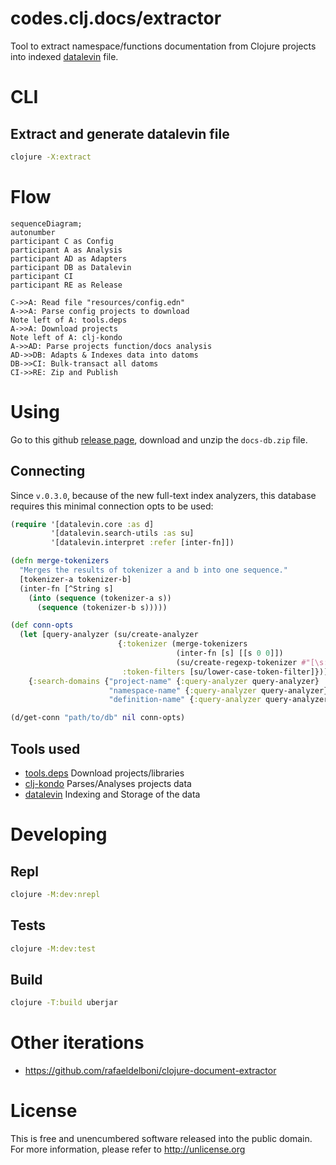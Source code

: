 # codes.clj.docs/extractor

Tool to extract namespace/functions documentation from Clojure projects into indexed [datalevin](https://github.com/juji-io/datalevin) file.

# CLI

## Extract and generate datalevin file
```bash
clojure -X:extract
```

# Flow

```mermaid
sequenceDiagram;
autonumber
participant C as Config
participant A as Analysis
participant AD as Adapters
participant DB as Datalevin
participant CI
participant RE as Release 

C->>A: Read file "resources/config.edn"
A->>A: Parse config projects to download
Note left of A: tools.deps
A->>A: Download projects
Note left of A: clj-kondo
A->>AD: Parse projects function/docs analysis
AD->>DB: Adapts & Indexes data into datoms
DB->>CI: Bulk-transact all datoms
CI->>RE: Zip and Publish
```

# Using
Go to this github [release page](https://github.com/clj-codes/docs.extractor/releases), download and unzip the `docs-db.zip` file.

## Connecting
Since `v.0.3.0`, because of the new full-text index analyzers, this database requires this minimal connection opts to be used:
```clojure
(require '[datalevin.core :as d]
         '[datalevin.search-utils :as su]
         '[datalevin.interpret :refer [inter-fn]])

(defn merge-tokenizers
  "Merges the results of tokenizer a and b into one sequence."
  [tokenizer-a tokenizer-b]
  (inter-fn [^String s]
    (into (sequence (tokenizer-a s))
      (sequence (tokenizer-b s)))))

(def conn-opts
  (let [query-analyzer (su/create-analyzer
                        {:tokenizer (merge-tokenizers
                                     (inter-fn [s] [[s 0 0]])
                                     (su/create-regexp-tokenizer #"[\s:/\.;,!=?\"'()\[\]{}|<>&@#^*\\~`\-]+"))
                         :token-filters [su/lower-case-token-filter]})]
    {:search-domains {"project-name" {:query-analyzer query-analyzer}
                      "namespace-name" {:query-analyzer query-analyzer}
                      "definition-name" {:query-analyzer query-analyzer}}}))

(d/get-conn "path/to/db" nil conn-opts)
```

## Tools used
- [tools.deps](https://github.com/clojure/tools.deps) Download projects/libraries
- [clj-kondo](https://github.com/clj-kondo/clj-kondo) Parses/Analyses projects data
- [datalevin](https://github.com/juji-io/datalevin) Indexing and Storage of the data

# Developing

## Repl
```bash
clojure -M:dev:nrepl
```

## Tests
```bash
clojure -M:dev:test
```

## Build
```bash
clojure -T:build uberjar
```

# Other iterations
- https://github.com/rafaeldelboni/clojure-document-extractor

# License
This is free and unencumbered software released into the public domain.  
For more information, please refer to <http://unlicense.org>
